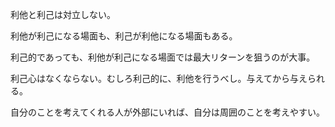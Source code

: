 利他と利己は対立しない。

利他が利己になる場面も、利己が利他になる場面もある。

利己的であっても、利他が利己になる場面では最大リターンを狙うのが大事。

利己心はなくならない。むしろ利己的に、利他を行うべし。与えてから与えられる。

自分のことを考えてくれる人が外部にいれば、自分は周囲のことを考えやすい。
